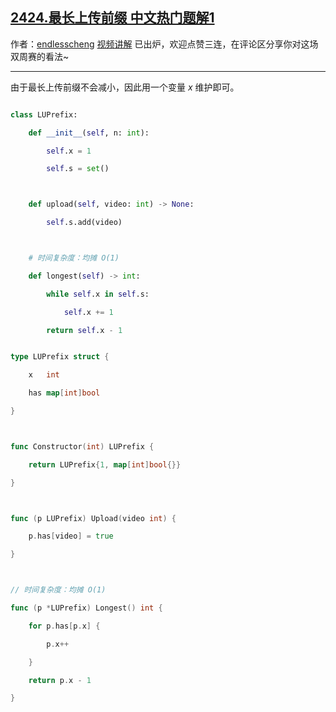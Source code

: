 ## [2424.最长上传前缀 中文热门题解1](https://leetcode.cn/problems/longest-uploaded-prefix/solutions/100000/by-endlesscheng-n3ta)

作者：[endlesscheng](https://leetcode.cn/u/endlesscheng)
[视频讲解](https://www.bilibili.com/video/BV1tW4y1e7rb) 已出炉，欢迎点赞三连，在评论区分享你对这场双周赛的看法~

---
 
由于最长上传前缀不会减小，因此用一个变量 $x$ 维护即可。

```py [sol1-Python3]
class LUPrefix:
    def __init__(self, n: int):
        self.x = 1
        self.s = set()

    def upload(self, video: int) -> None:
        self.s.add(video)

    # 时间复杂度：均摊 O(1)
    def longest(self) -> int:
        while self.x in self.s:
            self.x += 1
        return self.x - 1
```

```go [sol1-Go]
type LUPrefix struct {
	x   int
	has map[int]bool
}

func Constructor(int) LUPrefix {
	return LUPrefix{1, map[int]bool{}}
}

func (p LUPrefix) Upload(video int) {
	p.has[video] = true
}

// 时间复杂度：均摊 O(1)
func (p *LUPrefix) Longest() int {
	for p.has[p.x] {
		p.x++
	}
	return p.x - 1
}
```
